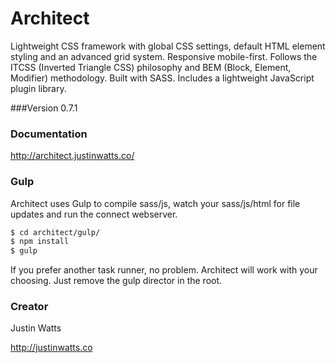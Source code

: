 # Architect

Lightweight CSS framework with global CSS settings, default HTML element styling and an advanced grid system. Responsive mobile-first. Follows the ITCSS (Inverted Triangle CSS) philosophy and BEM (Block, Element, Modifier) methodology. Built with SASS. Includes a lightweight JavaScript plugin library.


###Version
0.7.1


### Documentation

<http://architect.justinwatts.co/>


### Gulp

Architect uses Gulp to compile sass/js, watch your sass/js/html for file updates and run the connect webserver.

```sh
$ cd architect/gulp/
$ npm install
$ gulp
```

If you prefer another task runner, no problem. Architect will work with your choosing. Just remove the gulp director in the root.


### Creator
Justin Watts

<http://justinwatts.co>
